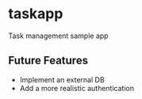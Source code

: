 # taskapp
Task management sample app

## Future Features
- Implement an external DB
- Add a more realistic authentication